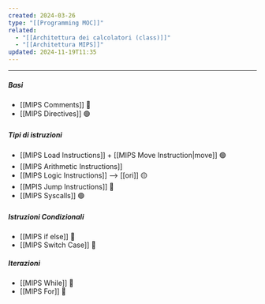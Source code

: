 ```yaml
---
created: 2024-03-26
type: "[[Programming MOC]]"
related:
  - "[[Architettura dei calcolatori (class)]]"
  - "[[Architettura MIPS]]"
updated: 2024-11-19T11:35
---
```

---
##### Basi
- [[MIPS Comments]] 🔴
- [[MIPS Directives]]  🟢

##### Tipi di istruzioni
- [[MIPS Load Instructions]] + [[MIPS Move Instruction|move]] 🟢
- [[MIPS Arithmetic Instructions]] 
- [[MIPS Logic Instructions]] --> [[ori]] 🟡
- [[MPIS Jump Instructions]] 🔴
- [[MIPS Syscalls]] 🟢

##### Istruzioni Condizionali
- [[MIPS if else]] 🔴
- [[MIPS Switch Case]] 🔴

##### Iterazioni
- [[MIPS While]] 🔴
- [[MIPS For]] 🔴
 